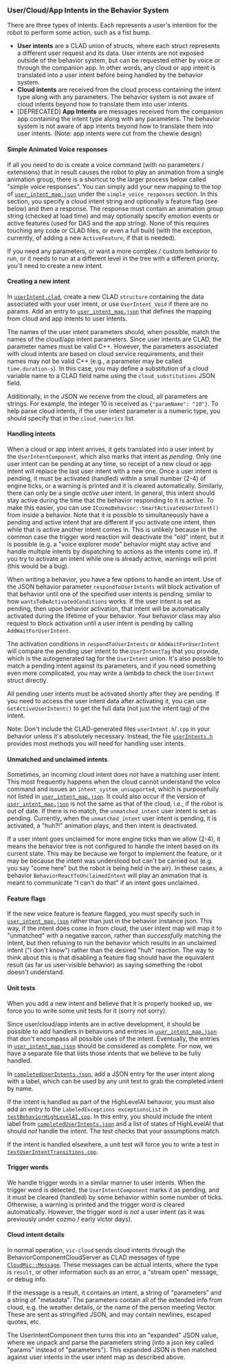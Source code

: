 ### User/Cloud/App Intents in the Behavior System

There are three types of intents. Each represents a user's intention for the robot to perform some action, such as a fist bump. 

* **User intents** are a CLAD union of structs, where each struct represents a different user request and its data. User intents are not exposed outside of the behavior system, but can be requested either by voice or through the companion app. In other words, any cloud or app intent is translated into a user intent before being handled by the behavior system. 
* **Cloud intents** are received from the cloud process containing the intent type along with any parameters. The behavior system is not aware of cloud intents beyond how to translate them into user intents.
* [DEPRECATED] **App Intents** are messages received from the companion app containing the intent type along with any parameters. The behavior system is not aware of app intents beyond how to translate them into user intents. (Note: app intents were cut from the chewie design)


#### Simple Animated Voice responses

If all you need to do is create a voice command (with no parameters / extensions) that in result causes the robot to play an animation from a single animation group, there is a shortcut to the larger process below called "simple voice responses". You can simply add your new mapping to the top of [`user_intent_map.json`](/resources/config/engine/behaviorComponent/user_intent_map.json) under the `simple_voice_responses` section. In this section, you specify a cloud intent string and optionally a feature flag (see below) and then a response. The response must contain an animation group string (checked at load time) and may optionally specify emotion events or active features (used for DAS and the app string). None of this requires touching any code or CLAD files, or even a full build (with the exception, currently, of adding a new `ActiveFeature`, if that is needed).

If you need any parameters, or want a more complex / custom behavior to run, or it needs to run at a different level in the tree with a different priority, you'll need to create a new intent.

#### Creating a new intent

In [`userIntent.clad`](/clad/src/clad/types/behaviorComponent/userIntent.clad), create a new CLAD `structure` containing the data associated with your user intent, or use `UserIntent_Void` if there are no params. Add an entry to [`user_intent_map.json`](/resources/config/engine/behaviorComponent/user_intent_map.json) that defines the mapping from cloud and app intents to user intents.

The names of the user intent parameters should, when possible, match the names of the cloud/app intent parameters. Since user intents are CLAD, the parameter names must be valid C++. However, the parameters associated with cloud intents are based on cloud service requirements, and their names may not be valid C++ (e.g., a parameter may be called `time.duration-s`). In this case, you may define a substitution of a cloud variable name to a CLAD field name using the `cloud_substitutions` JSON field.

Additionally, in the JSON we receive from the cloud, all parameters are strings. For example, the integer 10 is received as `{"paramName": "10"}`. To help parse cloud intents, if the user intent parameter is a numeric type, you should specify that in the `cloud_numerics` list.

#### Handling intents

When a cloud or app intent arrives, it gets translated into a user intent by the `UserIntentComponent`, which also marks that intent as _pending_. Only one user intent can be pending at any time, so receipt of a new cloud or app intent will replace the last user intent with a new one. Once a user intent is pending, it must be activated (handled) within a small number (2-4) of engine ticks, or a warning is printed and it is cleared automatically. Similarly, there can only be a single _active_ user intent. In general, this intent should stay active during the time that the behavior responding to it is active. To make this easier, you can use `ICozmoBehavior::SmartActivateUserIntent()` from inside a behavior. Note that it is possible to simultaneously have a pending and active intent that are different if you activate one intent, then while that is active another intent comes in. This is unlikely because in the common case the trigger word reaction will deactivate the "old" intent, but it is possible (e.g. a "voice explorer mode" behavior might stay active and handle multiple intents by dispatching to actions as the intents come in). If you try to activate an intent while one is already active, warnings will print (this would be a bug).

When writing a behavior, you have a few options to handle an intent. Use of the JSON behavior parameter `respondToUserIntents` will block activation of that behavior until one of the specified user intents is pending, similar to how `wantsToBeActivatedConditions` works. If the user intent is set as pending, then upon behavior activation, that intent will be automatically activated during the lifetime of your behavior. Your behavior class may also request to block activation until a user intent is pending by calling `AddWaitForUserIntent`.

The activation conditions in `respondToUserIntents` or `AddWaitForUserIntent` will compare the pending user intent to the `UserIntentTag` that you provide, which is the autogenerated tag for the `UserIntent` union. It's also possible to match a pending intent against its parameters, and if you need something even more complicated, you may write a lambda to check the `UserIntent` struct directly.

All pending user intents must be activated shortly after they are pending. If you need to access the user intent data after activating it, you can use `GetActiveUserIntent()` to get the full data (not just the intent tag) of the intent.

Note: Don't include the CLAD-generated files `userIntent.h`/`.cpp` in your behavior unless it's absolutely necessary. Instead, the file [`userIntents.h`](/engine/aiComponent/behaviorComponent/userIntents.h) provides most methods you will need for handling user intents.

#### Unmatched and unclaimed intents

Sometimes, an incoming cloud intent does not have a matching user intent. This most frequently happens when the cloud cannot understand the voice command and issues an `intent_system_unsupported`, which is purposefully not listed in [`user_intent_map.json`](/resources/config/engine/behaviorComponent/user_intent_map.json). It could also occur if the version of [`user_intent_map.json`](/resources/config/engine/behaviorComponent/user_intent_map.json) is not the same as that of the cloud, i.e., if the robot is out of date. If there is no match, the `unmatched_intent` user intent is set as pending. Currently, when the `unmatched_intent` user intent is pending, it is activated, a "huh?!" animation plays, and then intent is deactivated.

If a user intent goes unclaimed for more engine ticks than we allow (2-4), it means the behavior tree is not configured to handle the intent based on its current state. This may be because we forgot to implement the feature, or it may be because the intent was understood but can't be carried out (e.g. you say "come here" but the robot is being held in the air). In these cases, a behavior `BehaviorReactToUnclaimedIntent` will play an animation that is meant to communicate "I can't do that" if an intent goes unclaimed.

#### Feature flags

If the new voice feature is feature flagged, you must specify such in [`user_intent_map.json`](/resources/config/engine/behaviorComponent/user_intent_map.json) rather than just in the behavior instance json. This way, if the intent does come in from cloud, the user intent map will map it to "unmatched" with a negative earcon, rather than _successfully_ matching the intent, but then refusing to run the behavior which results in an unclaimed intent ("I don't know") rather than the desired "huh" reaction. The way to think about this is that disabling a feature flag should have the equivalent result (as far us user-visible behavior) as saying something the robot doesn't understand.

#### Unit tests

When you add a new intent and believe that it is properly hooked up,  we force you to write some unit tests for it (sorry not sorry). 

Since user/cloud/app intents are in active development, it should be possible to add handlers in behaviors and entries in [`user_intent_map.json`](/resources/config/engine/behaviorComponent/user_intent_map.json) that don't encompass all possible uses of the intent. Eventually, the entries in [`user_intent_map.json`](/resources/config/engine/behaviorComponent/user_intent_map.json) should be considered as complete. For now, we have a separate file that lists those intents that we believe to be fully handled.

In [`completedUserIntents.json`](/resources/test/aiTests/completedUserIntents.json), add a JSON entry for the user intent along with a label, which can be used by any unit test to grab the completed intent by name. 

If the intent is handled as part of the HighLevelAI behavior, you must also add an entry to the `LabeledExceptions exceptionsList` in [`testBehaviorHighLevelAI.cpp`](/test/engine/behaviorComponent/testBehaviorHighLevelAI.cpp). In this entry, you should include the intent label from [`completedUserIntents.json`](/resources/test/aiTests/completedUserIntents.json) and a list of states of HighLevelAI that should _not_ handle the intent. The test checks that your assumptions match. 

If the intent is handled elsewhere, a unit test will force you to write a test in [`testUserIntentTransitions.cpp`](/test/engine/behaviorComponent/testUserIntentTransitions.cpp). 

#### Trigger words
We handle trigger words in a similar manner to user intents. When the trigger word is detected, the `UserIntentComponent` marks it as pending, and it must be cleared (handled) by some behavior within some number of ticks. Otherwise, a warning is printed and the trigger word is cleared automatically. However, the trigger word is _not_ a user intent (as it was previously under cozmo / early victor days).

#### Cloud intent details

In normal operation, `vic-cloud` sends cloud intents through the BehaviorComponentCloudServer as CLAD messages of type [`CloudMic::Message`](/clad/src/clad/cloud/mic.clad). These messages can be actual intents, where the type is `result`, or other information such as an error, a "stream open" message, or debug info.

If the message is a result, it contains an intent, a string of "parameters" and a string of "metadata". The parameters contain all of the extended info from cloud, e.g. the weather details, or the name of the person meeting Vector. These are sent as stringified JSON, and may contain newlines, escaped quotes, etc.

The UserIntentComponent then turns this into an "expanded" JSON value, where we unpack and parse the parameters string (into a json key called "params" instead of "parameters"). This expanded JSON is then matched against user intents in the user intent map as described above.

